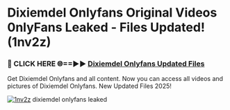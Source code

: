 # Dixiemdel Onlyfans Original Videos 0nlyFans Leaked - Files Updated! (1nv2z)

<h3>🔴 CLICK HERE 🌐==►► <a href="https://tinyurl.com/2jnfzry5" rel="nofollow">Dixiemdel Onlyfans Updated Files</a></h3>

Get Dixiemdel Onlyfans and all content. Now you can access all videos and pictures of Dixiemdel Onlyfans. New Updated Files 2025!

[![1nv2z](https://i.imgur.com/GyGTBgg.gif)](https://tinyurl.com/2jnfzry5)
dixiemdel onlyfans leaked